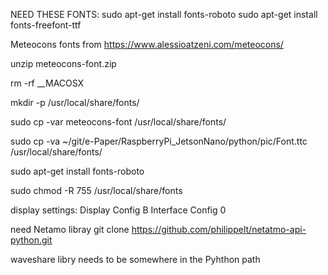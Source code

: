 
NEED THESE FONTS: 
sudo apt-get install fonts-roboto 
sudo apt-get install fonts-freefont-ttf 

Meteocons fonts from https://www.alessioatzeni.com/meteocons/

unzip meteocons-font.zip

rm -rf __MACOSX

mkdir -p /usr/local/share/fonts/
 
sudo cp -var meteocons-font /usr/local/share/fonts/ 

sudo cp -va  ~/git/e-Paper/RaspberryPi_JetsonNano/python/pic/Font.ttc /usr/local/share/fonts/

sudo apt-get install fonts-roboto

sudo chmod -R 755 /usr/local/share/fonts


display settings: 
	Display Config B 
	Interface Config 0

need Netamo libray 
	git clone https://github.com/philippelt/netatmo-api-python.git

waveshare libry needs to be somewhere in the Pyhthon path 

